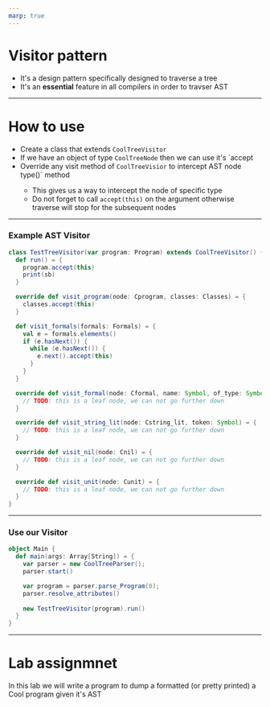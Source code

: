 ```yaml
---
marp: true
---
```

# Visitor pattern

- It's a design pattern specifically designed to traverse a tree
- It's an **essential** feature in all compilers in order to travser AST

---

# How to use

- Create a class that extends `CoolTreeVisitor`
- If we have an object of type `CoolTreeNode` then we can use it's `accept
- Override any visit method of `CoolTreeVisior` to intercept AST node type(<CoolTreeVisitor>)` method
  - This gives us a way to intercept the node of specific type
  - Do not forget to call `accept(this)` on the argument otherwise traverse will stop for the subsequent nodes  

---

### Example AST Visitor


```scala
class TestTreeVisitor(var program: Program) extends CoolTreeVisitor() {
  def run() = {
    program.accept(this)
    print(sb)
  }

  override def visit_program(node: Cprogram, classes: Classes) = {
    classes.accept(this)
  }

  def visit_formals(formals: Formals) = {
    val e = formals.elements()
    if (e.hasNext()) {
      while (e.hasNext()) {
        e.next().accept(this)
      }
    }
  }

  override def visit_formal(node: Cformal, name: Symbol, of_type: Symbol) = {
    // TODO: this is a leaf node, we can not go further down
  }

  override def visit_string_lit(node: Cstring_lit, token: Symbol) = {
    // TODO: this is a leaf node, we can not go further down
  }

  override def visit_nil(node: Cnil) = {
    // TODO: this is a leaf node, we can not go further down
  }

  override def visit_unit(node: Cunit) = {
    // TODO: this is a leaf node, we can not go further down
  }
}
```

---

### Use our Visitor

```scala
object Main {
  def main(args: Array[String]) = {
    var parser = new CoolTreeParser();
    parser.start()

    var program = parser.parse_Program(0);
    parser.resolve_attributes()
    
    new TestTreeVisitor(program).run()
  }
}
```


---

# Lab assignmnet

In this lab we will write a program to dump a formatted (or pretty printed) a Cool program given it's AST
